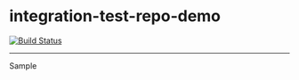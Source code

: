 # integration-test-repo-demo


[![Build Status](https://travis-ci.org/rzaniboni/integration-test-repo-demo.svg?branch=master)](https://travis-ci.org/rzaniboni/integration-test-repo-demo)

---

Sample